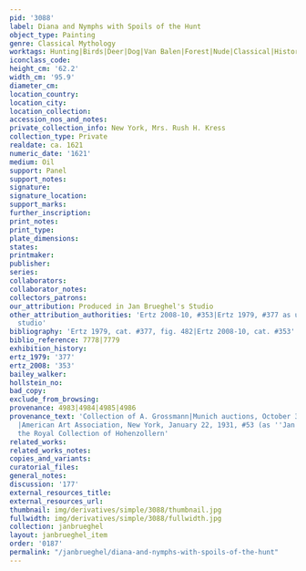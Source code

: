 ```yaml
---
pid: '3088'
label: Diana and Nymphs with Spoils of the Hunt
object_type: Painting
genre: Classical Mythology
worktags: Hunting|Birds|Deer|Dog|Van Balen|Forest|Nude|Classical|History|Mythological
iconclass_code:
height_cm: '62.2'
width_cm: '95.9'
diameter_cm:
location_country:
location_city:
location_collection:
accession_nos_and_notes:
private_collection_info: New York, Mrs. Rush H. Kress
collection_type: Private
realdate: ca. 1621
numeric_date: '1621'
medium: Oil
support: Panel
support_notes:
signature:
signature_location:
support_marks:
further_inscription:
print_notes:
print_type:
plate_dimensions:
states:
printmaker:
publisher:
series:
collaborators:
collaborator_notes:
collectors_patrons:
our_attribution: Produced in Jan Brueghel's Studio
other_attribution_authorities: 'Ertz 2008-10, #353|Ertz 1979, #377 as uncertain, possibly
  studio'
bibliography: 'Ertz 1979, cat. #377, fig. 482|Ertz 2008-10, cat. #353'
biblio_reference: 7778|7779
exhibition_history:
ertz_1979: '377'
ertz_2008: '353'
bailey_walker:
hollstein_no:
bad_copy:
exclude_from_browsing:
provenance: 4983|4984|4985|4986
provenance_text: 'Collection of A. Grossmann|Munich auctions, October 30, 1902, #5
  |American Art Association, New York, January 22, 1931, #53 (as ''Jan I and Balen'')|From
  the Royal Collection of Hohenzollern'
related_works:
related_works_notes:
copies_and_variants:
curatorial_files:
general_notes:
discussion: '177'
external_resources_title:
external_resources_url:
thumbnail: img/derivatives/simple/3088/thumbnail.jpg
fullwidth: img/derivatives/simple/3088/fullwidth.jpg
collection: janbrueghel
layout: janbrueghel_item
order: '0187'
permalink: "/janbrueghel/diana-and-nymphs-with-spoils-of-the-hunt"
---
```

